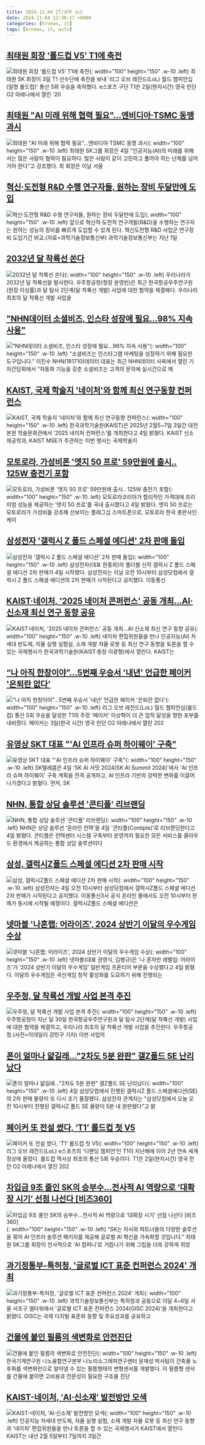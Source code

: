 ```yaml
---
title: 2024.11.04 IT/과학 뉴스
date: 2024-11-04 12:30:17 +0900
categories: [krnews, it]
tags: [krnews, it, auto]
---
```

## [최태원 회장 ‘롤드컵 V5’ T1에 축전](https://n.news.naver.com/mnews/article/014/0005262261)

![최태원 회장 ‘롤드컵 V5’ T1에 축전](https://mimgnews.pstatic.net/image/origin/014/2024/11/03/5262261.jpg?type=nf220_150){: width="100" height="150" .w-10 .left}
최태원 SK 회장이 3일 T1 선수단에 축전을 보내 '리그 오브 레전드(LoL) 월드 챔피언십(일명 롤드컵)' 통산 5회 우승을 축하했다. e스포츠 구단 T1은 2일(현지시간) 영국 런던 O2 아레나에서 열린 '20

## [최태원 "AI 미래 위해 협력 필요"…엔비디아·TSMC 동맹 과시](https://n.news.naver.com/mnews/article/421/0007885806)

![최태원 "AI 미래 위해 협력 필요"…엔비디아·TSMC 동맹 과시](https://mimgnews.pstatic.net/image/origin/421/2024/11/04/7885806.jpg?type=nf220_150){: width="100" height="150" .w-10 .left}
최태원 SK그룹 회장은 4일 "인공지능(AI)의 미래를 위해서는 많은 사람의 협력이 필요하다. 많은 사람이 같이 고민하고 풀어야 하는 난제를 넘어가야 한다"고 강조했다. 최 회장은 이날 서울

## [혁신·도전형 R&D 수행 연구자들, 원하는 장비 두달만에 도입](https://n.news.naver.com/mnews/article/018/0005876742)

![혁신·도전형 R&D 수행 연구자들, 원하는 장비 두달만에 도입](https://mimgnews.pstatic.net/image/origin/018/2024/11/04/5876742.jpg?type=nf220_150){: width="100" height="150" .w-10 .left}
앞으로 혁신적·도전적 연구개발(R&D)을 수행하는 연구자는 원하는 성능의 장비를 빠르게 도입할 수 있게 된다. 혁신도전형 R&D 사업군 연구장비 도입기간 비교.(자료=과학기술정보통신부) 과학기술정보통신부는 지난 1일

## [2032년 달 착륙선 쏜다](https://n.news.naver.com/mnews/article/031/0000881826)

![2032년 달 착륙선 쏜다](https://mimgnews.pstatic.net/image/origin/031/2024/11/04/881826.jpg?type=nf220_150){: width="100" height="150" .w-10 .left}
우리나라가 2032년 달 착륙선을 발사한다. 우주항공청(청장 윤영빈)은 최근 한국항공우주연구원(원장 이상률)과 달 탐사 2단계(달 착륙선 개발) 사업에 대한 협약을 체결해다. 우리나라 최초의 달 착륙선 개발 사업을

## ["NHN데이터 소셜비즈, 인스타 성장에 필요…98% 지속 사용"](https://n.news.naver.com/mnews/article/011/0004410571)

!["NHN데이터 소셜비즈, 인스타 성장에 필요…98% 지속 사용"](https://mimgnews.pstatic.net/image/origin/011/2024/11/04/4410571.jpg?type=nf220_150){: width="100" height="150" .w-10 .left}
“소셜비즈는 인스타그램 마케팅을 성장하기 위해 필요한 도구입니다.” 이진수 NHN(181710)데이터 대표는 최근 NHN데이터 사옥에서 열린 기자간담회에서 “자동화 기능을 갖춘 소셜비즈는 고객의 문의에 실시간으로 메

## [KAIST, 국제 학술지 '네이처'와 함께 최신 연구동향 컨퍼런스](https://n.news.naver.com/mnews/article/421/0007884952)

![KAIST, 국제 학술지 '네이처'와 함께 최신 연구동향 컨퍼런스](https://mimgnews.pstatic.net/image/origin/421/2024/11/04/7884952.jpg?type=nf220_150){: width="100" height="150" .w-10 .left}
한국과학기술원(KAIST)은 2025년 2월5~7일 3일간 대전 본원 학술문화관에서 ‘2025 네이처 컨퍼런스’를 개최한다고 4일 밝혔다. KAIST 신소재공학과, KAIST MSE가 주관하는 이번 행사는 국제학술지

## [모토로라, 가성비폰 '엣지 50 프로'  59만원에 출시.. 125W 충전기 포함](https://n.news.naver.com/mnews/article/014/0005262500)

![모토로라, 가성비폰 '엣지 50 프로'  59만원에 출시.. 125W 충전기 포함](https://mimgnews.pstatic.net/image/origin/014/2024/11/04/5262500.jpg?type=nf220_150){: width="100" height="150" .w-10 .left}
모토로라코리아가 합리적인 가격대에 프리미엄 성능을 제공하는 ‘엣지 50 프로’를 국내 출시했다고 4일 밝혔다. 엣지 50 프로는 모토로라가 가성비를 강조해 선보이는 플래그십 스마트폰으로, 모토로라 한국 총판사인 케이

## [삼성전자 '갤럭시 Z 폴드 스페셜 에디션' 2차 판매 돌입](https://n.news.naver.com/mnews/article/138/0002185544)

![삼성전자 '갤럭시 Z 폴드 스페셜 에디션' 2차 판매 돌입](https://mimgnews.pstatic.net/image/origin/138/2024/11/04/2185544.jpg?type=nf220_150){: width="100" height="150" .w-10 .left}
삼성전자(대표 한종희)의 폴더블 신작 갤럭시 Z 폴드 스페셜 에디션 2차 판매가 4일 시작됐다. 삼성전자는 이날 오전 10시부터 삼성닷컴에서 갤럭시 Z 폴드 스페셜 에디션의 2차 판매가 시작된다고 공지했다. 이동통신

## [KAIST·네이처, '2025 네이처 콘퍼런스' 공동 개최…AI·신소재 최신 연구 동향 공유](https://n.news.naver.com/mnews/article/030/0003253902)

![KAIST·네이처, '2025 네이처 콘퍼런스' 공동 개최…AI·신소재 최신 연구 동향 공유](https://mimgnews.pstatic.net/image/origin/030/2024/11/04/3253902.jpg?type=nf220_150){: width="100" height="150" .w-10 .left}
네이처 편집위원들을 만나 인공지능(AI) 차세대 반도체, 자율 실행 실험실, 소재 개발 자율 로봇 등 최신 연구 동향을 토론을 할 수 있는 국제행사가 한국과학기술원(KAIST·총장 이광형)에서 열린다. KAIST는

## [“나 아직 한창이야”…5번째 우승서 '내년' 언급한 페이커 '은퇴란 없다'](https://n.news.naver.com/mnews/article/016/0002382696)

![“나 아직 한창이야”…5번째 우승서 '내년' 언급한 페이커 '은퇴란 없다'](https://mimgnews.pstatic.net/image/origin/016/2024/11/03/2382696.jpg?type=nf220_150){: width="100" height="150" .w-10 .left}
리그 오브 레전드(LoL) 월드 챔피언십(롤드컵) 통산 5회 우승을 달성한 T1의 주장 '페이커' 이상혁이 더 큰 업적 달성을 향한 포부를 내비췄다. 페이커는 3일(한국 시간) 영국 런던 O2 아레나에서 열린 202

## [유영상 SKT 대표 "'AI 인프라 슈퍼 하이웨이' 구축"](https://n.news.naver.com/mnews/article/215/0001186386)

![유영상 SKT 대표 "'AI 인프라 슈퍼 하이웨이' 구축"](https://mimgnews.pstatic.net/image/origin/215/2024/11/04/1186386.jpg?type=nf220_150){: width="100" height="150" .w-10 .left}
SK텔레콤은 4일 'SK AI 서밋 2024(SK AI Summit 2024)'에서 'AI 인프라 슈퍼 하이웨이' 구축 계획을 전격 공개하고, AI 인프라 기반의 강력한 변화를 이끌어 나가겠다고 밝혔다. 먼저, SK

## [NHN, 통합 상담 솔루션 '콘티플' 리브랜딩](https://n.news.naver.com/mnews/article/014/0005262511)

![NHN, 통합 상담 솔루션 '콘티플' 리브랜딩](https://mimgnews.pstatic.net/image/origin/014/2024/11/04/5262511.jpg?type=nf220_150){: width="100" height="150" .w-10 .left}
NHN은 상담 솔루션 '온라인 컨택'을 4일 '콘티플(Contiple)'로 리브랜딩한다고 4일 밝혔다. 콘티플은 컨택센터 시스템 구축부터 운영까지 필요한 모든 서비스를 클라우드 환경에서 제공하는 통합 상담 솔루션이다

## [삼성, 갤럭시Z폴드 스페셜 에디션 2차 판매 시작](https://n.news.naver.com/mnews/article/092/0002350947)

![삼성, 갤럭시Z폴드 스페셜 에디션 2차 판매 시작](https://mimgnews.pstatic.net/image/origin/092/2024/11/04/2350947.jpg?type=nf220_150){: width="100" height="150" .w-10 .left}
삼성전자는 4일 오전 10시부터 삼성닷컴에서 갤럭시Z폴드 스페셜 에디션 2차 판매가 시작된다고 공지했다. 이동통신3사 공식 온라인 몰에서도 오전 10시부터 판매가 동시에 시작될 예정이다. 갤럭시Z폴드 스페셜 에디션은

## [넷마블 '나혼랩: 어라이즈', 2024 상반기 이달의 우수게임 수상](https://n.news.naver.com/mnews/article/031/0000881765)

![넷마블 '나혼랩: 어라이즈', 2024 상반기 이달의 우수게임 수상](https://mimgnews.pstatic.net/image/origin/031/2024/11/04/881765.jpg?type=nf220_150){: width="100" height="150" .w-10 .left}
넷마블(대표 권영식, 김병규)은 '나 혼자만 레벨업: 어라이즈'가 ‘2024 상반기 이달의 우수게임’ 일반게임 프론티어 부문을 수상했다고 4일 밝혔다. 이달의 우수게임은 국산게임 창작 활성화를 도모하기 위해 진행되는

## [우주청, 달 착륙선 개발 사업 본격 추진](https://n.news.naver.com/mnews/article/018/0005876744)

![우주청, 달 착륙선 개발 사업 본격 추진](https://mimgnews.pstatic.net/image/origin/018/2024/11/04/5876744.jpg?type=nf220_150){: width="100" height="150" .w-10 .left}
우주항공청이 지난 달 30일 한국항공우주연구원과 달 탐사 2단계(달 착륙선 개발) 사업에 대한 협약을 체결하고, 우리나라 최초의 달 착륙선 개발 사업을 추진한다. 우주항공청.(사진=이데일리 강민구 기자) 이번 사업의

## [폰이 얼마나 얇길래…"2차도 5분 완판" 갤Z폴드 SE 난리났다](https://n.news.naver.com/mnews/article/008/0005109479)

![폰이 얼마나 얇길래…"2차도 5분 완판" 갤Z폴드 SE 난리났다](https://mimgnews.pstatic.net/image/origin/008/2024/11/04/5109479.jpg?type=nf220_150){: width="100" height="150" .w-10 .left}
4일 삼성닷컴에서 진행된 갤럭시Z 폴드 스페셜에디션(SE)의 2차 판매 물량이 또 다시 조기 품절됐다. 삼성전자 관계자는 "삼성닷컴에서 오늘 오전 10시부터 진행된 갤럭시Z 폴드 SE 물량이 5분 내 완판됐다"고 밝

## [페이커 또 전설 썼다, ‘T1’ 롤드컵 첫 V5](https://n.news.naver.com/mnews/article/025/0003397915)

![페이커 또 전설 썼다, ‘T1’ 롤드컵 첫 V5](https://mimgnews.pstatic.net/image/origin/025/2024/11/04/3397915.jpg?type=nf220_150){: width="100" height="150" .w-10 .left}
리그 오브 레전드(LoL) e스포츠의 ‘디펜딩 챔피언’인 T1이 지난해에 이어 2년 연속 세계 정상에 올랐다. 롤드컵 역사상 최초의 통산 5회 우승이다. T1은 2일(현지시간) 영국 런던 O2 아레나에서 열린 202

## [차입금 9조 줄인 SK의 승부수…전사적 AI 역량으로 ‘대확장 시기’ 선점 나선다 [비즈360]](https://n.news.naver.com/mnews/article/016/0002383082)

![차입금 9조 줄인 SK의 승부수…전사적 AI 역량으로 ‘대확장 시기’ 선점 나선다 [비즈360]](https://mimgnews.pstatic.net/image/origin/016/2024/11/04/2383082.jpg?type=nf220_150){: width="100" height="150" .w-10 .left}
“SK는 자사와 파트너들의 다양한 솔루션을 묶어 AI 인프라 솔루션 패키지를 제공해 글로벌 AI 혁신을 가속화할 것입니다.” 최태원 SK그룹 회장이 전사적으로 ‘AI 컴퍼니’로 거듭나기 위해 그립을 더욱 강하게 쥐었

## [과기정통부-특허청, '글로벌 ICT 표준 컨퍼런스 2024' 개최](https://n.news.naver.com/mnews/article/014/0005262589)

![과기정통부-특허청, '글로벌 ICT 표준 컨퍼런스 2024' 개최](https://mimgnews.pstatic.net/image/origin/014/2024/11/04/5262589.jpg?type=nf220_150){: width="100" height="150" .w-10 .left}
과학기술정보통신부는 특허청과 공동으로 이달 4~6일 서울 서초구 엘타워에서 '글로벌 ICT 표준 컨퍼런스 2024(GISC 2024)'을 개최한다고 밝혔다. GISC는 국제 디지털 표준화 동향 및 주요성과를 공유하고

## [건물에 붙인 필름의 색변화로 안전진단](https://n.news.naver.com/mnews/article/014/0005262479)

![건물에 붙인 필름의 색변화로 안전진단](https://mimgnews.pstatic.net/image/origin/014/2024/11/04/5262479.jpg?type=nf220_150){: width="100" height="150" .w-10 .left}
한국기계연구원 나노융합연구본부 나노리소그래피연구센터 윤재성 박사팀이 건축물 노후화를 색변화만으로 알아낼 수 있는 필름형태의 변형센서를 개발했다. 이 필름형 센서를 건물에 붙이면 고비용과 전문성이 필요한 구조물 진단

## [KAIST-네이처, ‘AI·신소재’ 발전방안 모색](https://n.news.naver.com/mnews/article/016/0002382920)

![KAIST-네이처, ‘AI·신소재’ 발전방안 모색](https://mimgnews.pstatic.net/image/origin/016/2024/11/04/2382920.jpg?type=nf220_150){: width="100" height="150" .w-10 .left}
인공지능 차세대 반도체, 자율 실행 실험, 소재 개발 자율 로봇 등 최신 연구 동향과 ‘네이처’ 편집위원들을 만나 토론을 할 수 있는 국제행사가 KAIST에서 열린다. KAIST는 내년 2월 5일부터 7일까지 3일간

